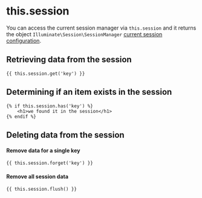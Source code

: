 # this.session

You can access the current session manager via `this.session` and it returns the object `Illuminate\Session\SessionManager` [current session configuration](../../extend/services/session.md).

## Retrieving data from the session

```twig
{{ this.session.get('key') }}
```

## Determining if an item exists in the session

```twig
{% if this.session.has('key') %}
    <h1>we found it in the session</h1>
{% endif %}
```

## Deleting data from the session

#### Remove data for a single key

```twig
{{ this.session.forget('key') }}
```

#### Remove all session data

```twig
{{ this.session.flush() }}
```

